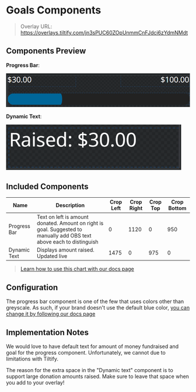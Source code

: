# Goals Components

> Overlay URL:  https://overlays.tiltify.com/jn3sPUC60ZOpUnmmCnFJdci6zYdmNMdt

## Components Preview

**Progress Bar**:

![](./goals_overlay_preview.png)

**Dynamic Text**:

![](./goals_text_overlay_preview.png)

## Included Components


| Name | Description | Crop Left | Crop Right | Crop Top | Crop Bottom |
| --- | --- | --- | --- | --- | --- |
| Progress Bar | Text on left is amount donated. Amount on right is goal. Suggested to manually add OBS text above each to distinguish | 0 | 1120 | 0 | 950 |
| Dynamic Text | Displays amount raised. Updated live | 1475 | 0 | 975 | 0 |

> [Learn how to use this chart with our docs page](/overlays/separate-merged-components/)

## Configuration

The progress bar component is one of the few that uses colors other than greyscale. As such, if your brand doesn't use the default blue color, [you can change it by following our docs page](/overlays/colors/)

## Implementation Notes

We would love to have default text for amount of money fundraised and goal for the progress component. Unfortunately, we cannot due to limitations with Tiltify.

The reason for the extra space in the "Dynamic text" component is to support large donation amounts raised. Make sure to leave that space when you add to your overlay!
